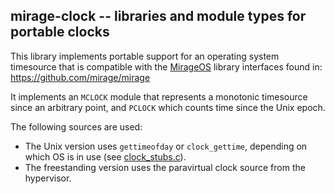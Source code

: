 ## mirage-clock -- libraries and module types for portable clocks

This library implements portable support for an operating system timesource
that is compatible with the [MirageOS](https://mirage.io) library interfaces
found in: <https://github.com/mirage/mirage>

It implements an `MCLOCK` module that represents a monotonic timesource
since an arbitrary point, and `PCLOCK` which counts time since the Unix
epoch.

The following sources are used:

* The Unix version uses `gettimeofday` or `clock_gettime`, depending on
  which OS is in use (see [clock_stubs.c](https://github.com/mirage/mirage-clock/blob/master/unix/clock_stubs.c)).
* The freestanding version uses the paravirtual clock source from the hypervisor.

